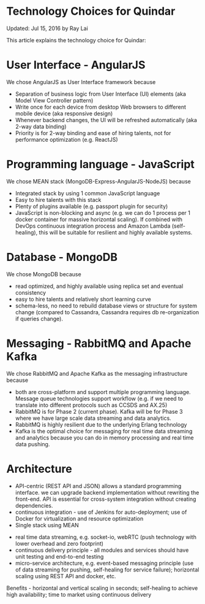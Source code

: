 # Technology Choices for Quindar
Updated: Jul 15, 2016 by Ray Lai

This article explains the technology choice for Quindar:

# User Interface - AngularJS
We chose AngularJS as User Interface framework because
* Separation of business logic from User Interface (UI) elements (aka Model View Controller pattern)
* Write once for each device from desktop Web browsers to different mobile device (aka responsive design)
* Whenever backend changes, the UI will be refreshed automatically (aka 2-way data binding)
* Priority is for 2-way binding and ease of hiring talents, not for performance optimization (e.g. ReactJS)

# Programming language - JavaScript
We chose MEAN stack (MongoDB-Express-AngularJS-NodeJS) because
* Integrated stack by using 1 common JavaScript language
* Easy to hire talents with this stack
* Plenty of plugins available (e.g. passport plugin for security)
* JavaScript is non-blocking and async (e.g. we can do 1 process per 1 docker container for massive horizontal scaling). If combined with DevOps continuous integration process and Amazon Lambda (self-healing), this will be suitable for resilient and highly available systems.

# Database - MongoDB 
We chose MongoDB because
* read optimized, and highly available using replica set and eventual consistency
* easy to hire talents and relatively short learning curve
* schema-less, no need to rebuild database views or structure for system change (compared to Cassandra, Cassandra requires db re-organization if queries change).

# Messaging - RabbitMQ and Apache Kafka
We chose RabbitMQ and Apache Kafka as the messaging infrastructure because
* both are cross-platform and support multiple programming language. Message queue technologies support workflow (e.g. if we need to translate into different protocols such as CCSDS and AX.25)
* RabbitMQ is for Phase 2 (current phase). Kafka will be for Phase 3 where we have large scale data streaming and data analytics.
* RabbitMQ is highly resilient due to the underlying Erlang technology
* Kafka is the optimal choice for messaging for real time data streaming and analytics because you can do in memory processing and real time data pushing.

# Architecture 
* API-centric (REST API and JSON) allows a standard programming interface. we can upgrade backend implementation without rewriting the front-end.  API is essential for cross-system integration without creating dependencies.
* continuous integration - use of Jenkins for auto-deployment; use of Docker for virtualization and resource optimization
* Single stack using MEAN
- real time data streaming, e.g. socket-io, webRTC (push technology with lower overhead and zero footprint)
- continuous delivery principle - all modules and services should have unit testing and end-to-end testing 
- micro-service architecture, e.g. event-based messaging principle (use of data streaming for pushing, self-healing for service failure); horizontal scaling using REST API and docker, etc.

Benefits - horizontal and vertical scaling in seconds; self-healing to achieve high availability; time to market using continuous delivery 
